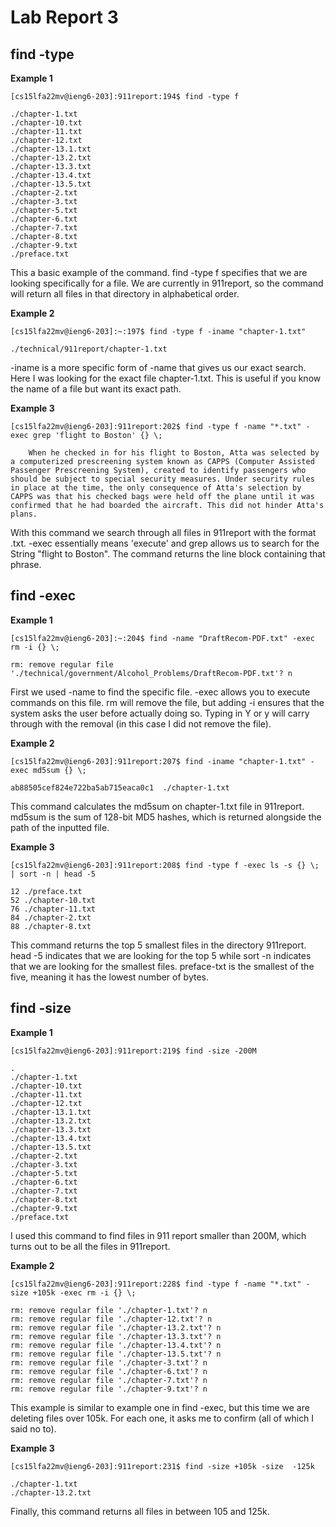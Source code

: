 # Lab Report 3

## find -type

**Example 1** 

```[cs15lfa22mv@ieng6-203]:911report:194$ find -type f```

```
./chapter-1.txt
./chapter-10.txt
./chapter-11.txt
./chapter-12.txt
./chapter-13.1.txt
./chapter-13.2.txt
./chapter-13.3.txt
./chapter-13.4.txt
./chapter-13.5.txt
./chapter-2.txt
./chapter-3.txt
./chapter-5.txt
./chapter-6.txt
./chapter-7.txt
./chapter-8.txt
./chapter-9.txt
./preface.txt
```

This a basic example of the command. find -type f specifies that we are looking specifically for a file. We are currently in 911report, so the command will return all files in that directory in alphabetical order. 

**Example 2**

```[cs15lfa22mv@ieng6-203]:~:197$ find -type f -iname "chapter-1.txt"```

```
./technical/911report/chapter-1.txt
```

-iname is a more specific form of -name that gives us our exact search. Here I was looking for the exact file chapter-1.txt. This is useful if you know the name of a file but want its exact path. 

**Example 3**

```[cs15lfa22mv@ieng6-203]:911report:202$ find -type f -name "*.txt" -exec grep 'flight to Boston' {} \;```

```
    When he checked in for his flight to Boston, Atta was selected by a computerized prescreening system known as CAPPS (Computer Assisted Passenger Prescreening System), created to identify passengers who should be subject to special security measures. Under security rules in place at the time, the only consequence of Atta's selection by CAPPS was that his checked bags were held off the plane until it was confirmed that he had boarded the aircraft. This did not hinder Atta's plans.
```

With this command we search through all files in 911report with the format .txt. -exec essentially means 'execute' and grep allows us to search for the String "flight to Boston". The command returns the line block containing that phrase. 


## find -exec

**Example 1**

```[cs15lfa22mv@ieng6-203]:~:204$ find -name "DraftRecom-PDF.txt" -exec rm -i {} \;```

```
rm: remove regular file './technical/government/Alcohol_Problems/DraftRecom-PDF.txt'? n
```

First we used -name to find the specific file. -exec allows you to execute commands on this file. rm will remove the file, but adding -i ensures that the system asks the user before actually doing so. Typing in Y or y will carry through with the removal (in this case I did not remove the file). 

**Example 2** 

```[cs15lfa22mv@ieng6-203]:911report:207$ find -iname "chapter-1.txt" -exec md5sum {} \;```

```
ab88505cef824e722ba5ab715eaca0c1  ./chapter-1.txt
```

This command calculates the md5sum on chapter-1.txt file in 911report. md5sum is the sum of 128-bit MD5 hashes, which is returned alongside the path of the inputted file. 

**Example 3**

```[cs15lfa22mv@ieng6-203]:911report:208$ find -type f -exec ls -s {} \; | sort -n | head -5```

```
12 ./preface.txt
52 ./chapter-10.txt
76 ./chapter-11.txt
84 ./chapter-2.txt
88 ./chapter-8.txt
```

This command returns the top 5 smallest files in the directory 911report. head -5 indicates that we are looking for the top 5 while sort -n indicates that we are looking for the smallest files. preface-txt is the smallest of the five, meaning it has the lowest number of bytes. 


## find -size

**Example 1**

```[cs15lfa22mv@ieng6-203]:911report:219$ find -size -200M```

```
.
./chapter-1.txt
./chapter-10.txt
./chapter-11.txt
./chapter-12.txt
./chapter-13.1.txt
./chapter-13.2.txt
./chapter-13.3.txt
./chapter-13.4.txt
./chapter-13.5.txt
./chapter-2.txt
./chapter-3.txt
./chapter-5.txt
./chapter-6.txt
./chapter-7.txt
./chapter-8.txt
./chapter-9.txt
./preface.txt
```

I used this command to find files in 911 report smaller than 200M, which turns out to be all the files in 911report.

**Example 2**

```[cs15lfa22mv@ieng6-203]:911report:228$ find -type f -name "*.txt" -size +105k -exec rm -i {} \;```

```
rm: remove regular file './chapter-1.txt'? n
rm: remove regular file './chapter-12.txt'? n
rm: remove regular file './chapter-13.2.txt'? n
rm: remove regular file './chapter-13.3.txt'? n
rm: remove regular file './chapter-13.4.txt'? n
rm: remove regular file './chapter-13.5.txt'? n
rm: remove regular file './chapter-3.txt'? n
rm: remove regular file './chapter-6.txt'? n
rm: remove regular file './chapter-7.txt'? n
rm: remove regular file './chapter-9.txt'? n
```

This example is similar to example one in find -exec, but this time we are deleting files over 105k. For each one, it asks me to confirm (all of which I said no to). 

**Example 3**

```[cs15lfa22mv@ieng6-203]:911report:231$ find -size +105k -size  -125k```

```
./chapter-1.txt
./chapter-13.2.txt
```

Finally, this command returns all files in between 105 and 125k. 
    
